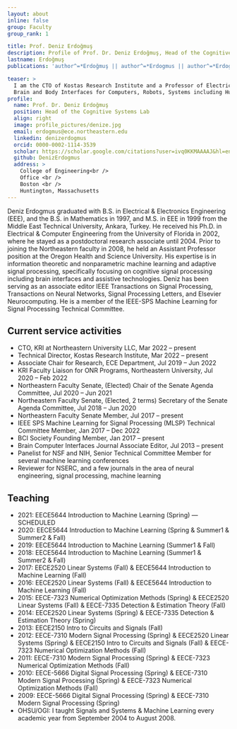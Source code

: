 ```yaml
---
layout: about
inline: false
group: Faculty
group_rank: 1

title: Prof. Deniz Erdoğmuş
description: Profile of Prof. Dr. Deniz Erdoğmuş, Head of the Cognitive Systems Lab
lastname: Erdoğmuş
publications: 'author^=*Erdoğmuş || author^=*Erdogmus || author^=*Erdogmuş || author^=*Erdoğmus || author^=*Erdo{\\u{g}}mus || author^=*Erdoğmus || renamed^=*Deniz Erdogmus'

teaser: >
  I am the CTO of Kostas Research Institute and a Professor of Electrical and Computer Engineering, where he previously served as the first Associate Chair for Research. His research interests are Signal and Image Analysis, Machine Learning, Information Fusion and Inference in multiple application domains
  Brain and Body Interfaces for Computers, Robots, Systems including Human-in-the-loop Cyber-Physical System
profile:
  name: Prof. Dr. Deniz Erdoğmuş
  position: Head of the Cognitive Systems Lab
  align: right
  image: profile_pictures/denize.jpg
  email: erdogmus@ece.northeastern.edu
  linkedin: denizerdogmus
  orcid: 0000-0002-1114-3539
  scholar: https://scholar.google.com/citations?user=ivq0KKMAAAAJ&hl=en
  github: DenizErdogmus
  address: >
    College of Engineering<br />
    Office <br />
    Boston <br />
    Huntington, Massachusetts
---
```


Deniz Erdogmus graduated with B.S. in Electrical & Electronics Engineering (EEE), and the B.S. in Mathematics in 1997, and M.S. in EEE in 1999 from the Middle East Technical University, Ankara, Turkey. He received his Ph.D. in Electrical & Computer Engineering from the University of Florida in 2002, where he stayed as a postdoctoral research associate until 2004. Prior to joining the Northeastern faculty in 2008, he held an Assistant Professor position at the Oregon Health and Science University. His expertise is in information theoretic and nonparametric machine learning and adaptive signal processing, specifically focusing on cognitive signal processing including brain interfaces and assistive technologies. Deniz has been serving as an associate editor IEEE Transactions on Signal Processing, Transactions on Neural Networks, Signal Processing Letters, and Elsevier Neurocomputing. He is a member of the IEEE-SPS Machine Learning for Signal Processing Technical Committee.

## Current service activities

- CTO, KRI at Northeastern University LLC, Mar 2022 – present
- Technical Director, Kostas Research Institute, Mar 2022 – present
- Associate Chair for Research, ECE Department, Jul 2019 – Jun 2022
- KRI Faculty Liaison for ONR Programs, Northeastern University, Jul 2020 – Feb 2022
- Northeastern Faculty Senate, (Elected) Chair of the Senate Agenda Committee, Jul 2020 – Jun 2021
- Northeastern Faculty Senate, (Elected, 2 terms) Secretary of the Senate Agenda Committee, Jul 2018 – Jun 2020
- Northeastern Faculty Senate Member, Jul 2017 – present
- IEEE SPS Machine Learning for Signal Processing (MLSP) Technical Committee Member, Jan 2017 – Dec 2022
- BCI Society Founding Member, Jan 2017 – present
- Brain Computer Interfaces Journal Associate Editor, Jul 2013 – present
- Panelist for NSF and NIH, Senior Technical Committee Member for several machine learning conferences
- Reviewer for NSERC, and a few journals in the area of neural engineering, signal processing, machine learning

## Teaching

- 2021: EECE5644 Introduction to Machine Learning (Spring) — SCHEDULED
- 2020: EECE5644 Introduction to Machine Learning (Spring & Summer1 & Summer2 & Fall)
- 2019: EECE5644 Introduction to Machine Learning (Summer1 & Fall)
- 2018: EECE5644 Introduction to Machine Learning (Summer1 & Summer2 & Fall)
- 2017: EECE2520 Linear Systems (Fall) & EECE5644 Introduction to Machine Learning (Fall)
- 2016: EECE2520 Linear Systems (Fall) & EECE5644 Introduction to Machine Learning (Fall)
- 2015: EECE-7323 Numerical Optimization Methods (Spring) & EECE2520 Linear Systems (Fall) & EECE-7335 Detection & Estimation Theory (Fall)
- 2014: EECE2520 Linear Systems (Spring) & EECE-7335 Detection & Estimation Theory (Spring)
- 2013: EECE2150 Intro to Circuits and Signals (Fall)
- 2012: EECE-7310 Modern Signal Processing (Spring) & EECE2520 Linear Systems (Spring) & EECE2150 Intro to Circuits and Signals (Fall) & EECE-7323 Numerical Optimization Methods (Fall)
- 2011: EECE-7310 Modern Signal Processing (Spring) & EECE-7323 Numerical Optimization Methods (Fall)
- 2010: EECE-5666 Digital Signal Processing (Spring) & EECE-7310 Modern Signal Processing (Spring) & EECE-7323 Numerical Optimization Methods (Fall)
- 2009: EECE-5666 Digital Signal Processing (Spring) & EECE-7310 Modern Signal Processing (Spring)
- OHSU/OGI: I taught Signals and Systems & Machine Learning every academic year from September 2004 to August 2008.
